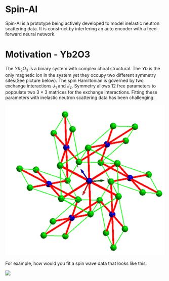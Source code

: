 # Spin-AI

Spin-AI is a prototype being actively developed to model inelastic neutron scattering data. It is construct by interfering an auto encoder with a feed-forward neural network.

# Motivation - Yb2O3

The $Yb_2O_3$ is a binary system with complex chiral structural. The $Yb$ is the only magnetic ion in the system yet they occupy two different symmetry sites(See picture below). The spin Hamiltonian is governed by two exchange interactions $J_1$ and $J_2$. Symmetry allows 12 free parameters to poppulate two 3 $\times$ 3 matrices for the exchange interactions. Fitting these parameters with inelastic neutron scattering data has been challenging.

![alt text](pictures/Picture1.png)

For example, how would you fit a spin wave data that looks like this:

  <img src="https://github.com/KyleQianliMa/Spin-AI/tree/main/pictures/Picture3.png" width="10">
